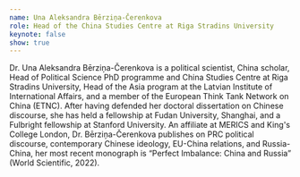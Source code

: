 ```yaml
---
name: Una Aleksandra Bērziņa-Čerenkova
role: Head of the China Studies Centre at Riga Stradins University
keynote: false
show: true
---
```


Dr. Una Aleksandra Bērziņa-Čerenkova is a political scientist, China scholar, Head of Political Science PhD programme and China Studies Centre at Riga Stradins University, Head of the Asia program at the Latvian Institute of International Affairs, and a member of the European Think Tank Network on China (ETNC). After having  defended her doctoral dissertation on Chinese discourse, she has held a fellowship at Fudan University, Shanghai, and a Fulbright fellowship at Stanford University. An affiliate at MERICS and King's College London, Dr. Bērziņa-Čerenkova publishes on PRC political discourse, contemporary Chinese ideology, EU-China relations, and Russia-China, her most recent monograph is “Perfect Imbalance: China and Russia” (World Scientific, 2022).
